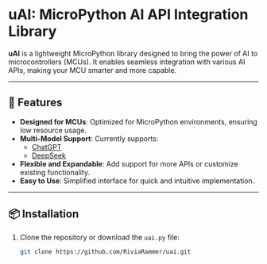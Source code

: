 # uAI: MicroPython AI API Integration Library

**uAI** is a lightweight MicroPython library designed to bring the power of AI to microcontrollers (MCUs). It enables seamless integration with various AI APIs, making your MCU smarter and more capable.

---

## 🚀 Features

- **Designed for MCUs**: Optimized for MicroPython environments, ensuring low resource usage.
- **Multi-Model Support**: Currently supports:
  - [ChatGPT](https://openai.com/chatgpt)
  - [DeepSeek](https://example.com/deepseek-api)
- **Flexible and Expandable**: Add support for more APIs or customize existing functionality.
- **Easy to Use**: Simplified interface for quick and intuitive implementation.

---

## 📦 Installation

1. Clone the repository or download the `uai.py` file:
   ```bash
   git clone https://github.com/RiviaRammer/uai.git

